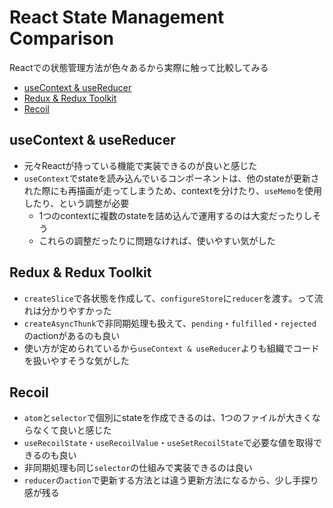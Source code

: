 # React State Management Comparison

Reactでの状態管理方法が色々あるから実際に触って比較してみる

- [useContext & useReducer](https://ja.reactjs.org/docs/hooks-reference.html#usecontext)
- [Redux & Redux Toolkit](https://redux-toolkit.js.org/)
- [Recoil](https://recoiljs.org/)

## useContext & useReducer

- 元々Reactが持っている機能で実装できるのが良いと感じた
- `useContext`でstateを読み込んでいるコンポーネントは、他のstateが更新された際にも再描画が走ってしまうため、contextを分けたり、`useMemo`を使用したり、という調整が必要
    - 1つのcontextに複数のstateを詰め込んで運用するのは大変だったりしそう
    - これらの調整だったりに問題なければ、使いやすい気がした

## Redux & Redux Toolkit

- `createSlice`で各状態を作成して、`configureStore`に`reducer`を渡す。って流れは分かりやすかった
- `createAsyncThunk`で非同期処理も扱えて、`pending`・`fulfilled`・`rejected`のactionがあるのも良い
- 使い方が定められているから`useContext & useReducer`よりも組織でコードを扱いやすそうな気がした

## Recoil

- `atom`と`selector`で個別にstateを作成できるのは、1つのファイルが大きくならなくて良いと感じた
- `useRecoilState`・`useRecoilValue`・`useSetRecoilState`で必要な値を取得できるのも良い
- 非同期処理も同じ`selector`の仕組みで実装できるのは良い
- `reducer`の`action`で更新する方法とは違う更新方法になるから、少し手探り感が残る
